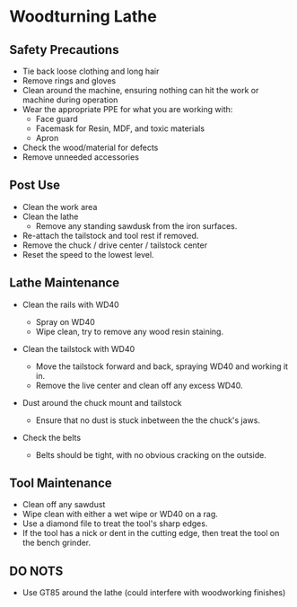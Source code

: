 # Woodturning Lathe

## Safety Precautions

* Tie back loose clothing and long hair
* Remove rings and gloves
* Clean around the machine, ensuring nothing can hit the work or machine during operation
* Wear the appropriate PPE for what you are working with:
    * Face guard
    * Facemask for Resin, MDF, and toxic materials
    * Apron
* Check the wood/material for defects
* Remove unneeded accessories

## Post Use

* Clean the work area
* Clean the lathe
  * Remove any standing sawdusk from the iron surfaces.
* Re-attach the tailstock and tool rest if removed.
* Remove the chuck / drive center / tailstock center
* Reset the speed to the lowest level.

## Lathe Maintenance

* Clean the rails with WD40
  * Spray on WD40
  * Wipe clean, try to remove any wood resin staining.

* Clean the tailstock with WD40
  * Move the tailstock forward and back, spraying WD40 and working it in.
  * Remove the live center and clean off any excess WD40.

* Dust around the chuck mount and tailstock
  * Ensure that no dust is stuck inbetween the the chuck's jaws.
  
* Check the belts
  * Belts should be tight, with no obvious cracking on the outside.

## Tool Maintenance

* Clean off any sawdust
* Wipe clean with either a wet wipe or WD40 on a rag.
* Use a diamond file to treat the tool's sharp edges.
* If the tool has a nick or dent in the cutting edge, then treat the tool on the bench grinder.

## DO NOTS

* Use GT85 around the lathe (could interfere with woodworking finishes)